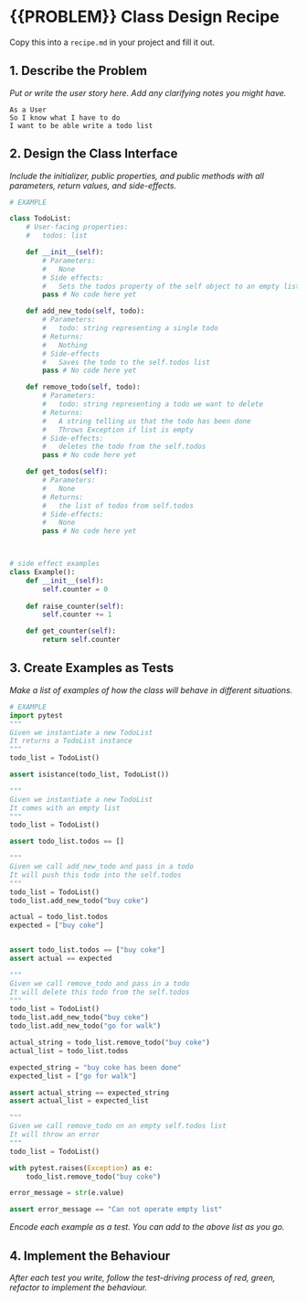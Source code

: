 # {{PROBLEM}} Class Design Recipe

Copy this into a `recipe.md` in your project and fill it out.

## 1. Describe the Problem

_Put or write the user story here. Add any clarifying notes you might have._
```text
As a User
So I know what I have to do
I want to be able write a todo list
```

## 2. Design the Class Interface

_Include the initializer, public properties, and public methods with all parameters, return values, and side-effects._

```python
# EXAMPLE

class TodoList:
    # User-facing properties:
    #   todos: list

    def __init__(self):
        # Parameters:
        #   None
        # Side effects:
        #   Sets the todos property of the self object to an empty list
        pass # No code here yet

    def add_new_todo(self, todo):
        # Parameters:
        #   todo: string representing a single todo
        # Returns:
        #   Nothing
        # Side-effects
        #   Saves the todo to the self.todos list
        pass # No code here yet

    def remove_todo(self, todo):
        # Parameters:
        #   todo: string representing a todo we want to delete
        # Returns:
        #   A string telling us that the todo has been done
        #   Throws Exception if list is empty
        # Side-effects:
        #   deletes the todo from the self.todos
        pass # No code here yet

    def get_todos(self):
        # Parameters:
        #   None
        # Returns:
        #   the list of todos from self.todos
        # Side-effects:
        #   None
        pass # No code here yet



# side effect examples
class Example():
    def __init__(self):
        self.counter = 0
    
    def raise_counter(self):
        self.counter += 1

    def get_counter(self):
        return self.counter
```

## 3. Create Examples as Tests

_Make a list of examples of how the class will behave in different situations._

``` python
# EXAMPLE
import pytest
"""
Given we instantiate a new TodoList
It returns a TodoList instance 
"""
todo_list = TodoList()

assert isistance(todo_list, TodoList())

"""
Given we instantiate a new TodoList
It comes with an empty list
"""
todo_list = TodoList()

assert todo_list.todos == []

"""
Given we call add_new_todo and pass in a todo
It will push this todo into the self.todos
"""
todo_list = TodoList()
todo_list.add_new_todo("buy coke")

actual = todo_list.todos
expected = ["buy coke"]


assert todo_list.todos == ["buy coke"]
assert actual == expected

"""
Given we call remove_todo and pass in a todo
It will delete this todo from the self.todos
"""
todo_list = TodoList()
todo_list.add_new_todo("buy coke")
todo_list.add_new_todo("go for walk")

actual_string = todo_list.remove_todo("buy coke")
actual_list = todo_list.todos

expected_string = "buy coke has been done"
expected_list = ["go for walk"]

assert actual_string == expected_string
assert actual_list = expected_list

"""
Given we call remove_todo on an empty self.todos list
It will throw an error
"""
todo_list = TodoList()

with pytest.raises(Exception) as e:
    todo_list.remove_todo("buy coke")

error_message = str(e.value)

assert error_message == "Can not operate empty list"

```

_Encode each example as a test. You can add to the above list as you go._

## 4. Implement the Behaviour

_After each test you write, follow the test-driving process of red, green, refactor to implement the behaviour._
